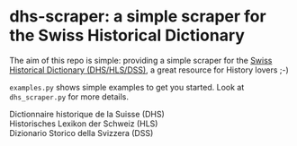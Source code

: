 # dhs-scraper: a simple scraper for the Swiss Historical Dictionary

The aim of this repo is simple: providing a simple scraper for the [Swiss Historical Dictionary (DHS/HLS/DSS)](https://hls-dhs-dss.ch/), a great resource for History lovers ;-)

`examples.py` shows simple examples to get you started.
Look at `dhs_scraper.py` for more details.

Dictionnaire historique de la Suisse (DHS)<br/>
Historisches Lexikon der Schweiz (HLS)<br/>
Dizionario Storico della Svizzera (DSS)